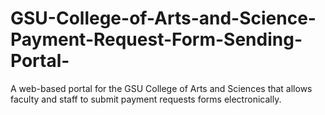 # GSU-College-of-Arts-and-Science-Payment-Request-Form-Sending-Portal-
A web-based portal for the GSU College of Arts and Sciences that allows faculty and staff to submit payment requests forms electronically.
